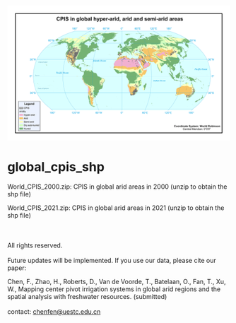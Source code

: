 ![image](./images/GlobalDistributionOfCPIS.jpg)

# global_cpis_shp
World_CPIS_2000.zip: CPIS in global arid areas in 2000 (unzip to obtain the shp file) 

World_CPIS_2021.zip: CPIS in global arid areas in 2021 (unzip to obtain the shp file)
<br />  
<br />  
All rights reserved.
<br />
<br />
Future updates will be implemented. If you use our data, please cite our paper:

Chen, F., Zhao, H., Roberts, D., Van de Voorde, T., Batelaan, O., Fan, T., Xu, W., Mapping center pivot irrigation systems in global arid regions and the spatial analysis with freshwater resources. (submitted)
<br />
<br />
contact: chenfen@uestc.edu.cn
